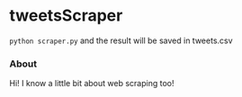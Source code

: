 # tweetsScraper

`python scraper.py` and the result will be saved in tweets.csv

### About
Hi! I know a little bit about web scraping too!